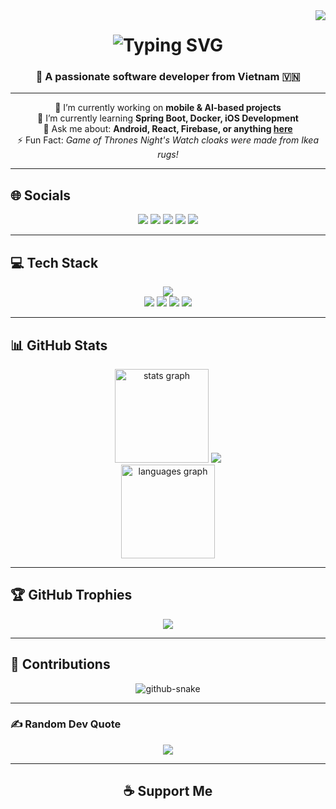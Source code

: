 <!-- Profile Header with Visitor Badge -->
<img align="right" src="https://visitor-badge.laobi.icu/badge?page_id=fierzone.fierzone" />

<h1 align="center">
    <img src="https://readme-typing-svg.herokuapp.com/?font=Righteous&size=35&center=true&vCenter=true&width=500&height=70&duration=4000&lines=Hi+There!+%F0%9F%91%8B;+I'm+FierZone!;Welcome+to+my+GitHub!" alt="Typing SVG" />
</h1>

<h3 align="center">🚀 A passionate software developer from Vietnam 🇻🇳</h3>

---

<div align="center">

🔭 I’m currently working on **mobile & AI-based projects**  
🌱 I’m currently learning **Spring Boot, Docker, iOS Development**  
💬 Ask me about: **Android, React, Firebase, or anything [here](https://github.com/fierzone/fierzone/issues)**  
⚡ Fun Fact: *Game of Thrones Night's Watch cloaks were made from Ikea rugs!*

</div>

---

## 🌐 Socials
<p align="center">
  <a href="https://discord.gg/aYWju4D83V"><img src="https://img.shields.io/badge/Discord-%237289DA.svg?logo=discord&logoColor=white" /></a>
  <a href="https://facebook.com/huy.letrannhat.355"><img src="https://img.shields.io/badge/Facebook-%231877F2.svg?logo=Facebook&logoColor=white" /></a>
  <a href="https://instagram.com/fierzone_310"><img src="https://img.shields.io/badge/Instagram-%23E4405F.svg?logo=Instagram&logoColor=white" /></a>
  <a href="https://tiktok.com/@fierzone0310"><img src="https://img.shields.io/badge/TikTok-%23000000.svg?logo=TikTok&logoColor=white" /></a>
  <a href="mailto:Letrannh2000@gmail.com"><img src="https://img.shields.io/badge/Gmail-EA4335?style=flat&logo=gmail&logoColor=white" /></a>
</p>

---

## 💻 Tech Stack
<p align="center">
  <img src="https://skillicons.dev/icons?i=react,nodejs,java,spring,docker,typescript,html,css,python,mysql,mongodb,figma,git,vscode" /><br>
  <img src="https://img.shields.io/badge/AWS-%23FF9900.svg?style=flat&logo=amazon-aws&logoColor=white" />
  <img src="https://img.shields.io/badge/Google%20Cloud-%234285F4.svg?style=flat&logo=google-cloud&logoColor=white" />
  <img src="https://img.shields.io/badge/adobephotoshop-%2331A8FF.svg?style=flat&logo=adobephotoshop&logoColor=white" />
  <img src="https://img.shields.io/badge/Adobe%20Premiere%20Pro-9999FF.svg?style=flat&logo=Adobe%20Premiere%20Pro&logoColor=white" />
</p>

---

## 📊 GitHub Stats
<p align="center">
  <img src="https://github-readme-stats.vercel.app/api?username=fierzone&hide_title=false&hide_rank=false&show_icons=true&include_all_commits=true&count_private=true&disable_animations=false&theme=dracula&locale=en&hide_border=false" height="150" alt="stats graph"  />
  <img src="https://github-readme-streak-stats.herokuapp.com/?user=fierzone&theme=radical&hide_border=false" /><br/>
  <img src="https://github-readme-stats.vercel.app/api/top-langs?username=fierzone&locale=en&hide_title=false&layout=compact&card_width=320&langs_count=5&theme=dracula&hide_border=false" height="150" alt="languages graph"  />
</p>


---

## 🏆 GitHub Trophies
<p align="center">
  <img src="https://github-trophies.vercel.app/?username=fierzone&theme=oldie&no-frame=true&no-bg=false&margin-w=4" />
</p>

---

## 🐍 Contributions
<p align="center">
  <img alt="github-snake" src="https://raw.githubusercontent.com/tobiasmeyhoefer/tobiasmeyhoefer/output/github-snake.svg" />
</p>

---

### ✍️ Random Dev Quote
<p align="center">
  <img src="https://quotes-github-readme.vercel.app/api?type=horizontal&theme=gruvbox" />
</p>

---

<h2 align="center">☕ Support Me</h2>
